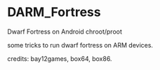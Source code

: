 # DARM_Fortress
Dwarf Fortress on Android chroot/proot

some tricks to run dwarf fortress on ARM devices.

credits: bay12games, box64, box86.
